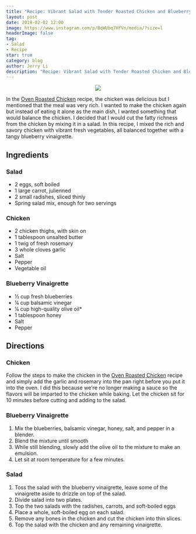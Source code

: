 ```yaml
---
title: "Recipe: Vibrant Salad with Tender Roasted Chicken and Blueberry Vinaigrette"
layout: post
date: 2019-02-02 12:00
image: https://www.instagram.com/p/BqWUbq7HfVn/media/?size=l
headerImage: false
tag:
- Salad
- Recipe
star: true
category: blog
author: Jerry Li
description: "Recipe: Vibrant Salad with Tender Roasted Chicken and Blueberry Vinaigrette"
---
```

<p align="center"><img src ="https://www.instagram.com/p/BtZLY0YnX4Q/media/?size=m" /></p>

In the [Oven Roasted Chicken](https://www.boruli.com/Oven-Roasted-Chicken/) recipe, the chicken was delicious but I mentioned that the meal was very rich. I wanted to make the chicken again but instead of eating it alone as the main dish, I wanted something that would balance the chicken. I decided that I would cut the fatty richness from the chicken by mixing it in a salad. In this recipe, I mixed the rich and savory chicken with vibrant fresh vegetables, all balanced together with a tangy blueberry vinaigrette.

## Ingredients
### Salad
* 2 eggs, soft boiled
* 1 large carrot, julienned
* 2 small radishes, sliced thinly
* Spring salad mix, enough for two servings
### Chicken
* 2 chicken thighs, with skin on
* 1 tablespoon unsalted butter
* 1 twig of fresh rosemary
* 3 whole cloves garlic
* Salt
* Pepper
* Vegetable oil

### Blueberry Vinaigrette
* 1&frasl;2 cup fresh blueberries
* 1&frasl;4 cup balsamic vinegar
* 1&frasl;4 cup high-quality olive oil*
* 1 tablespoon honey
* Salt
* Pepper

## Directions
### Chicken
Follow the steps to make the chicken in the [Oven Roasted Chicken](https://www.boruli.com/Oven-Roasted-Chicken/) recipe and simply add the garlic and rosemary into the pan right before you put it into the oven. I did this because we're no longer making a sauce so the flavors will be imparted to the chicken while baking. Let the chicken sit for 10 minutes before cutting and adding to the salad.

### Blueberry Vinaigrette
1. Mix the blueberries, balsamic vinegar, honey, salt, and pepper in a blender.
2. Blend the mixture until smooth
3. While still blending, slowly add the olive oil to the mixture to make an emulsion.
4. Let sit at room temperature for a few minutes.

### Salad
1. Toss the salad with the blueberry vinaigrette, leave some of the vinaigrette aside to drizzle on top of the salad.
2. Divide salad into two plates.
3. Top the two salads with the radishes, carrots, and soft-boiled eggs
4. Place a whole, soft-boiled egg on each salad.
5. Remove any bones in the chicken and cut the chicken into thin slices.
6. Top the salad with the chicken and any remaining vinaigrette.
